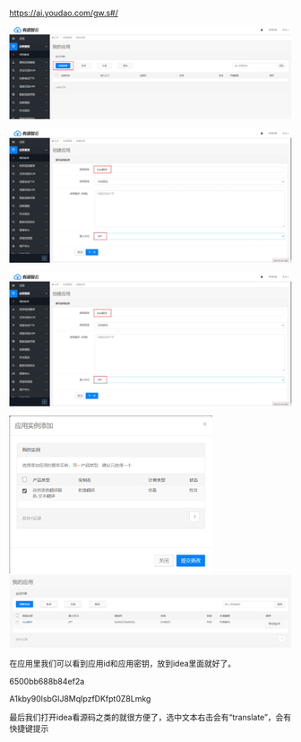 https://ai.youdao.com/gw.s#/

<img src="../../images/image-20201006110356522.png" alt="image-20201006110356522" style="zoom:50%;" />

![image-20201006110513053](../../images/image-20201006110513053.png)



![image-20201006110513053](../../images/image-20201006110513053.png)

<img src="../../images/image-20201006110814114.png" alt="image-20201006110814114" style="zoom:50%;" />



<img src="../../images/image-20201006110854471.png" alt="image-20201006110854471" style="zoom:50%;" />



在应用里我们可以看到应用id和应用密钥，放到idea里面就好了。

6500bb688b84ef2a

A1kby90lsbGlJ8MqIpzfDKfpt0Z8Lmkg

最后我们打开idea看源码之类的就很方便了，选中文本右击会有“translate”，会有快捷键提示